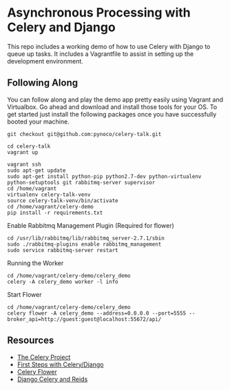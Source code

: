 Asynchronous Processing with Celery and Django
==============================================

This repo includes a working demo of how to use Celery with 
Django to queue up tasks.  It includes a Vagrantfile to assist
in setting up the development environment.

Following Along
---------------

You can follow along and play the demo app pretty easily using
Vagrant and Virtualbox.  Go ahead and download and install those
tools for your OS.  To get started just install the following packages once
you have successfully booted your machine.

```
git checkout git@github.com:pynoco/celery-talk.git
```

```
cd celery-talk
vagrant up
```

```
vagrant ssh
sudo apt-get update
sudo apt-get install python-pip python2.7-dev python-virtualenv python-setuptools git rabbitmq-server supervisor
cd /home/vagrant
virtualenv celery-talk-venv
source celery-talk-venv/bin/activate
cd /home/vagrant/celery-demo
pip install -r requirements.txt
```

Enable Rabbitmq Management Plugin (Required for flower)

```
cd /usr/lib/rabbitmq/lib/rabbitmq_server-2.7.1/sbin
sudo ./rabbitmq-plugins enable rabbitmq_management
sudo service rabbitmq-server restart
```

Running the Worker

```
cd /home/vagrant/celery-demo/celery_demo
celery -A celery_demo worker -l info
```

Start Flower

```
cd /home/vagrant/celery-demo/celery_demo
celery flower -A celery_demo --address=0.0.0.0 --port=5555 --broker_api=http://guest:guest@localhost:55672/api/
```

Resources
---------

- [The Celery Project](http://www.celeryproject.org)
- [First Steps with Celery/Django](http://celery.readthedocs.org/en/latest/django/first-steps-with-django.html)
- [Celery Flower](https://github.com/mher/flower)
- [Django Celery and Reids](https://godjango.com/63-deferred-tasks-and-scheduled-jobs-with-celery-31-django-17-and-redis/)
